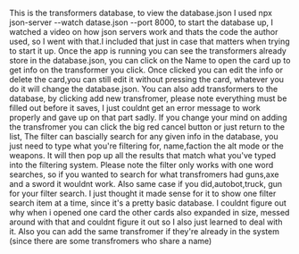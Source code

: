 This is the transformers database, to view the database.json I used npx json-server --watch datase.json --port 8000, to start the database up, I watched a video on how json servers work and thats the code the author used, so I went with that.I included that just in case that matters when trying to start it up.
Once the app is running you can see the transformers already store in the database.json, you can click on the Name to open the card up to get info on the transformer you click. Once clicked you can edit the info or delete the card,you can still edit it without pressing the card, whatever you do it will change the database.json. You can also add transformers to the database, by clicking add new transfromer, please note everything must be filled out before it saves, I just couldnt get an error message to work properly and gave up on that part sadly. If you change your mind on adding the transfromer you can click the big red cancel button or just return to the list,  The filter can bascially search for any given info in the database, you just need to type what you're filtering for, name,faction the alt mode or the weapons. It will then pop up all the results that match what you've typed into the filtering system. Please note the filter only works with one word searches, so if you wanted to search for what transfromers had guns,axe and a sword it wouldnt work. Also same case if you did,autobot,truck, gun for your filter search. I just thought it made sense for it to show one filter search item at a time, since it's a pretty basic database. 
I couldnt figure out why when i opened one card the other cards also expanded in size, messed around with that and couldnt figure it out so I also just learned to deal with it.
Also you can add the same transfromer if they're already in the system (since there are some transfromers who share a name)